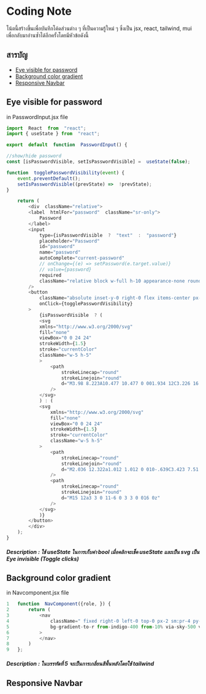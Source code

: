 
# Coding Note
โน้ตนี้สร้างขึ้นเพื่อบันทึกโค้ดส่วนต่าง ๆ ที่เป็นความรู้ใหม่ ๆ ซึ่งเป็น jsx, react, tailwind, mui เพื่อกลับมาอ่านซ้ำได้อีกครั้งโดยมีหัวข้อดังนี้

## สารบัญ
 - [Eye visible for password](#eye-visible-for-password)
 - [Background color gradient](#background-color-gradient)
 - [Responsive Navbar](#responsive-navbar)

## Eye visible for password
in PasswordInput.jsx file
```javascript
import  React  from  "react";
import { useState } from  "react";

export  default  function  PasswordInput() {

//show/hide password
const [isPasswordVisible, setIsPasswordVisible] =  useState(false);

function  togglePasswordVisibility(event) {
	event.preventDefault();
	setIsPasswordVisible((prevState) =>  !prevState);
}

	return (
		<div  className="relative">
		<label  htmlFor="password"  className="sr-only">
			Password
		</label>
		<input
			type={isPasswordVisible  ?  "text"  :  "password"}
			placeholder="Password"
			id="password"
			name="password"
			autoComplete="current-password"
			// onChange={(e) => setPassword(e.target.value)}
			// value={password}
			required
			className="relative block w-full h-10 appearance-none rounded-lg border border-gray-300 px-3 py-2 text-gray-900 placeholder-gray-500 focus:-z-0 focus:border-green-600 focus:outline-none focus:ring-green-600 sm:text-base"
		/>
		<button
			className="absolute inset-y-0 right-0 flex items-center px-4 text-gray-600"
			onClick={togglePasswordVisibility}
		>
			{isPasswordVisible  ? (
			<svg
			xmlns="http://www.w3.org/2000/svg"
			fill="none"
			viewBox="0 0 24 24"
			strokeWidth={1.5}
			stroke="currentColor"
			className="w-5 h-5"
			>
				<path
					strokeLinecap="round"
					strokeLinejoin="round"
					d="M3.98 8.223A10.477 10.477 0 001.934 12C3.226 16.338 7.244 19.5 12 19.5c.993 0 1.953-.138 2.863-.395M6.228 6.228A10.45 10.45 0 0112 4.5c4.756 0 8.773 3.162 10.065 7.498a10.523 10.523 0 01-4.293 5.774M6.228 6.228L3 3m3.228 3.228l3.65 3.65m7.894 7.894L21 21m-3.228-3.228l-3.65-3.65m0 0a3 3 0 10-4.243-4.243m4.242 4.242L9.88 9.88"
				/>
			</svg>
			) : (
			<svg
				xmlns="http://www.w3.org/2000/svg"
				fill="none"
				viewBox="0 0 24 24"
				strokeWidth={1.5}
				stroke="currentColor"
				className="w-5 h-5"
			>
				<path
					strokeLinecap="round"
					strokeLinejoin="round"
					d="M2.036 12.322a1.012 1.012 0 010-.639C3.423 7.51 7.36 4.5 12 4.5c4.638 0 8.573 3.007 9.963 7.178.07.207.07.431 0 .639C20.577 16.49 16.64 19.5 12 19.5c-4.638 0-8.573-3.007-9.963-7.178z"
				/>
				<path
					strokeLinecap="round"
					strokeLinejoin="round"
					d="M15 12a3 3 0 11-6 0 3 3 0 016 0z"
				/>
			</svg>
			)}
		</button>
		</div>
	);
}
```
##### Description : ใช้ useState ในการเก็บค่า bool เมื่อคลิกจะเช็ค useState และเป็น svg เป็น Eye invisible (Toggle clicks)

## Background color gradient
in  Navcomponent.jsx file
```javascript
1	function  NavComponent({role, }) {
2		return (
3			<nav  
4				className=" fixed right-0 left-0 top-0 px-2 sm:pr-4 py-1
5				bg-gradient-to-r from-indigo-400 from-10% via-sky-500 via-30% to-emerald-500 to-90%"
6			>
7			</nav>
8		)
9	};
```
##### Description : ในบรรทัดที่  5 จะเป็นการเกลี่ยนสีพื้นหลังโดยใช้ tailwind

## Responsive Navbar
